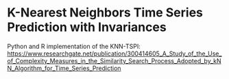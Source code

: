 # K-Nearest Neighbors Time Series Prediction with Invariances

Python and R implementation of the KNN-TSPI: https://www.researchgate.net/publication/300414605_A_Study_of_the_Use_of_Complexity_Measures_in_the_Similarity_Search_Process_Adopted_by_kNN_Algorithm_for_Time_Series_Prediction

